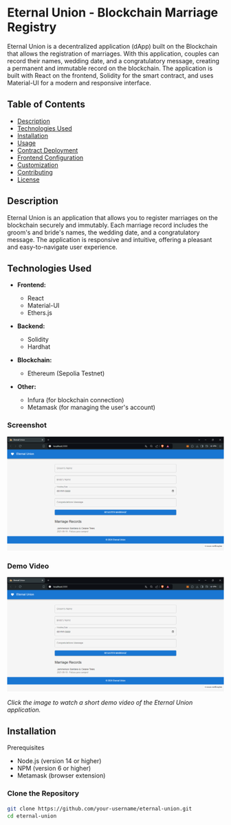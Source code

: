# Eternal Union - Blockchain Marriage Registry

Eternal Union is a decentralized application (dApp) built on the Blockchain that allows the registration of marriages. With this application, couples can record their names, wedding date, and a congratulatory message, creating a permanent and immutable record on the blockchain. The application is built with React on the frontend, Solidity for the smart contract, and uses Material-UI for a modern and responsive interface.

## Table of Contents

- [Description](#description)
- [Technologies Used](#technologies-used)
- [Installation](#installation)
- [Usage](#usage)
- [Contract Deployment](#contract-deployment)
- [Frontend Configuration](#frontend-configuration)
- [Customization](#customization)
- [Contributing](#contributing)
- [License](#license)

## Description

Eternal Union is an application that allows you to register marriages on the blockchain securely and immutably. Each marriage record includes the groom's and bride's names, the wedding date, and a congratulatory message. The application is responsive and intuitive, offering a pleasant and easy-to-navigate user experience.

## Technologies Used

- **Frontend:**
  - React
  - Material-UI
  - Ethers.js

- **Backend:**
  - Solidity
  - Hardhat

- **Blockchain:**
  - Ethereum (Sepolia Testnet)

- **Other:**
  - Infura (for blockchain connection)
  - Metamask (for managing the user's account)
 
 ### Screenshot

![Eternal Union Screenshot](./assets/eternal1.png)

### Demo Video

[![Eternal Union Demo](./assets/eternal1.png)](./assets/eternalunion.mp4)

*Click the image to watch a short demo video of the Eternal Union application.*

## Installation

 Prerequisites

- Node.js (version 14 or higher)
- NPM (version 6 or higher)
- Metamask (browser extension)

### Clone the Repository

```bash
git clone https://github.com/your-username/eternal-union.git
cd eternal-union
